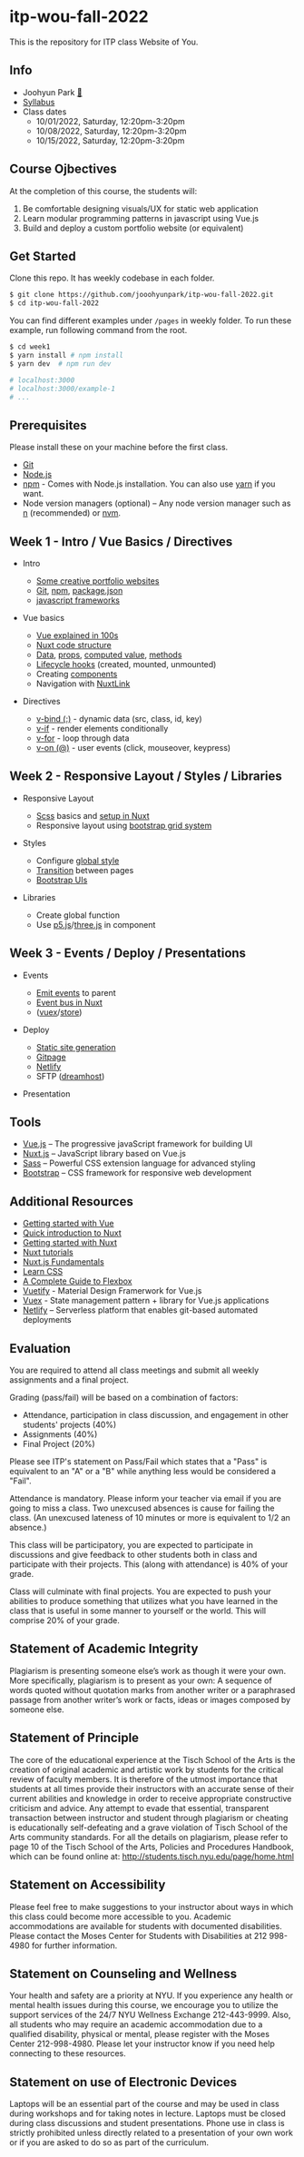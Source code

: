 # itp-wou-fall-2022

This is the repository for ITP class Website of You.

## Info

- Joohyun Park [📧](mailto:jhp527@nyu.edu)
- [Syllabus](https://jooohyunpark.github.io/itp-wou-fall-2022/)
- Class dates
  - 10/01/2022, Saturday, 12:20pm-3:20pm
  - 10/08/2022, Saturday, 12:20pm-3:20pm
  - 10/15/2022, Saturday, 12:20pm-3:20pm

## Course Ojbectives

At the completion of this course, the students will:

1. Be comfortable designing visuals/UX for static web application
2. Learn modular programming patterns in javascript using Vue.js
3. Build and deploy a custom portfolio website (or equivalent)

## Get Started

Clone this repo. It has weekly codebase in each folder.

```bash
$ git clone https://github.com/jooohyunpark/itp-wou-fall-2022.git
$ cd itp-wou-fall-2022
```

You can find different examples under `/pages` in weekly folder. To run these example, run following command from the root.

```bash
$ cd week1
$ yarn install # npm install
$ yarn dev  # npm run dev

# localhost:3000
# localhost:3000/example-1
# ...
```

## Prerequisites

Please install these on your machine before the first class.

- [Git](https://github.com/git-guides/install-git)
- [Node.js](https://nodejs.org/en/)
- [npm](https://www.npmjs.com/) - Comes with Node.js installation. You can also use [yarn](https://classic.yarnpkg.com/en/) if you want.
- Node version managers (optional) – Any node version manager such as [n](https://github.com/tj/n) (recommended) or [nvm](https://github.com/nvm-sh/nvm).

## Week 1 - Intro / Vue Basics / Directives

- Intro

  - [Some creative portfolio websites](https://github.com/jooohyunpark/itp-wou-fall-2022/blob/main/Note.md#list-of-creative-portfolio-sites)
  - [Git](https://www.atlassian.com/git/tutorials/why-git), [npm](https://www.npmjs.com/package/p5), [package.json](https://nodejs.dev/learn/the-package-json-guide)
  - [javascript frameworks](https://developer.mozilla.org/en-US/docs/Learn/Tools_and_testing/Client-side_JavaScript_frameworks)

- Vue basics

  - [Vue explained in 100s](https://youtu.be/nhBVL41-_Cw)
  - [Nuxt code structure](https://nuxtjs.org/docs/get-started/directory-structure/)
  - [Data](https://vuejs.org/api/options-state.html#data), [props](https://vuejs.org/api/options-state.html#props), [computed value](https://vuejs.org/api/options-state.html#computed), [methods](https://vuejs.org/api/options-state.html#methods)
  - [Lifecycle hooks](https://vuejs.org/guide/essentials/lifecycle.html#lifecycle-diagram) (created, mounted, unmounted)
  - Creating [components](https://nuxtjs.org/docs/directory-structure/components)
  - Navigation with [NuxtLink](https://nuxtjs.org/docs/features/nuxt-components#the-nuxtlink-component)

- Directives
  - [v-bind (:)](https://vuejs.org/api/built-in-directives.html#v-bind) - dynamic data (src, class, id, key)
  - [v-if](https://vuejs.org/api/built-in-directives.html#v-if) - render elements conditionally
  - [v-for](https://vuejs.org/api/built-in-directives.html#v-for) - loop through data
  - [v-on (@)](https://vuejs.org/api/built-in-directives.html#v-on) - user events (click, mouseover, keypress)

## Week 2 - Responsive Layout / Styles / Libraries

- Responsive Layout

  - [Scss](https://sass-lang.com/guide) basics and [setup in Nuxt](https://github.com/jooohyunpark/itp-wou-fall-2022/blob/main/Note.md#:~:text=week%202-,Using%20Sass%20in%20Nuxt,-Nuxt%20will%20automatically)
  - Responsive layout using [bootstrap grid system](https://getbootstrap.com/docs/5.1/layout/grid/)

- Styles

  - Configure [global style](https://nuxtjs.org/docs/configuration-glossary/configuration-css/)
  - [Transition](https://nuxtjs.org/docs/features/transitions) between pages
  - [Bootstrap UIs](https://getbootstrap.com/docs/5.1/components/carousel/)

- Libraries

  - Create global function
  - Use [p5.js](https://p5js.org/)/[three.js](https://threejs.org/) in component

## Week 3 - Events / Deploy / Presentations

- Events

  - [Emit events](https://vuejs.org/guide/components/events.html) to parent
  - [Event bus in Nuxt](https://github.com/jooohyunpark/itp-wou-fall-2022/blob/main/Note.md#:~:text=week%203-,Event%20bus,-In%20the%20latest)
  - ([vuex](https://vuex.vuejs.org/)/[store](https://nuxtjs.org/docs/directory-structure/store/))

- Deploy

  - [Static site generation](https://nuxtjs.org/docs/get-started/commands/#static-deployment-pre-rendered)
  - [Gitpage](https://docs.github.com/en/pages/getting-started-with-github-pages/configuring-a-publishing-source-for-your-github-pages-site)
  - [Netlify](https://www.netlify.com/)
  - SFTP ([dreamhost](https://www.dreamhost.com/))

- Presentation

## Tools

- [Vue.js](https://vuejs.org/) – The progressive javaScript framework for building UI
- [Nuxt.js](https://nuxtjs.org/) – JavaScript library based on Vue.js
- [Sass](https://sass-lang.com/) – Powerful CSS extension language for advanced styling
- [Bootstrap](https://getbootstrap.com/) – CSS framework for responsive web development

## Additional Resources

- [Getting started with Vue](https://developer.mozilla.org/en-US/docs/Learn/Tools_and_testing/Client-side_JavaScript_frameworks/Vue_getting_started)
- [Quick introduction to Nuxt](https://www.youtube.com/watch?v=7ITypVi-qRY)
- [Getting started with Nuxt](https://explorers.netlify.com/learn/get-started-with-nuxt)
- [Nuxt tutorials](https://nuxtjs.org/tutorials)
- [Nuxt.js Fundamentals](https://vueschool.io/courses/nuxtjs-fundamentals?friend=nuxt&utm_source=Nuxtjs.org&utm_medium=Link&utm_content=Courses&utm_campaign=nuxtjs-fundamentals)
- [Learn CSS](https://web.dev/learn/css/)
- [A Complete Guide to Flexbox](https://css-tricks.com/snippets/css/a-guide-to-flexbox/)
- [Vuetify](https://vuetifyjs.com/en/) - Material Design Framerwork for Vue.js
- [Vuex](https://vuex.vuejs.org/) - State management pattern + library for Vue.js applications
- [Netlify](https://www.netlify.com/) – Serverless platform that enables git-based automated deployments

## Evaluation

You are required to attend all class meetings and submit all weekly assignments and a final project.

Grading (pass/fail) will be based on a combination of factors:

- Attendance, participation in class discussion, and engagement in other students' projects (40%)
- Assignments (40%)
- Final Project (20%)

Please see ITP's statement on Pass/Fail which states that a "Pass" is equivalent to an "A" or a "B" while anything less would be considered a "Fail".

Attendance is mandatory. Please inform your teacher via email if you are going to miss a class. Two unexcused absences is cause for failing the class. (An unexcused lateness of 10 minutes or more is equivalent to 1/2 an absence.)

This class will be participatory, you are expected to participate in discussions and give feedback to other students both in class and participate with their projects. This (along with attendance) is 40% of your grade.

Class will culminate with final projects. You are expected to push your abilities to produce something that utilizes what you have learned in the class that is useful in some manner to yourself or the world. This will comprise 20% of your grade.

## Statement of Academic Integrity

Plagiarism is presenting someone else’s work as though it were your own. More specifically, plagiarism is to present as your own: A sequence of words quoted without quotation marks from another writer or a paraphrased passage from another writer’s work or facts, ideas or images composed by someone else.

## Statement of Principle

The core of the educational experience at the Tisch School of the Arts is the creation of original academic and artistic work by students for the critical review of faculty members. It is therefore of the utmost importance that students at all times provide their instructors with an accurate sense of their current abilities and knowledge in order to receive appropriate constructive criticism and advice. Any attempt to evade that essential, transparent transaction between instructor and student through plagiarism or cheating is educationally self-defeating and a grave violation of Tisch School of the Arts community standards. For all the details on plagiarism, please refer to page 10 of the Tisch School of the Arts, Policies and Procedures Handbook, which can be found online at: http://students.tisch.nyu.edu/page/home.html

## Statement on Accessibility

Please feel free to make suggestions to your instructor about ways in which this class could become more accessible to you. Academic accommodations are available for students with documented disabilities. Please contact the Moses Center for Students with Disabilities at 212 998-4980 for further information.

## Statement on Counseling and Wellness

Your health and safety are a priority at NYU. If you experience any health or mental health issues during this course, we encourage you to utilize the support services of the 24/7 NYU Wellness Exchange 212-443-9999. Also, all students who may require an academic accommodation due to a qualified disability, physical or mental, please register with the Moses Center 212-998-4980. Please let your instructor know if you need help connecting to these resources.

## Statement on use of Electronic Devices

Laptops will be an essential part of the course and may be used in class during workshops and for taking notes in lecture. Laptops must be closed during class discussions and student presentations. Phone use in class is strictly prohibited unless directly related to a presentation of your own work or if you are asked to do so as part of the curriculum.
